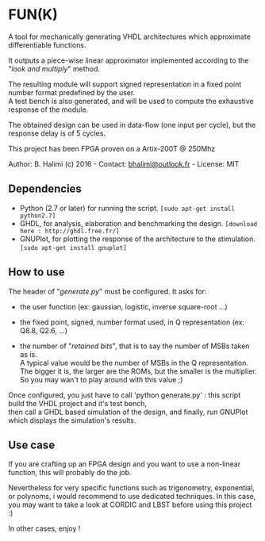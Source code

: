 FUN(K)
======
A tool for mechanically generating VHDL architectures which approximate differentiable functions. 

It outputs a piece-wise linear approximator implemented according to the "_look and multiply_" method. 

The resulting module will support signed representation in a fixed point number format predefined by the user.  
A test bench is also generated, and will be used to compute the exhaustive response of the module.

The obtained design can be used in data-flow (one input per cycle), but the response delay is of 5 cycles.

This project has been FPGA proven on a Artix-200T @ 250Mhz

Author: B. Halimi (c) 2016 - Contact: <bhalimi@outlook.fr> - License: MIT

Dependencies
------------
- Python (2.7 or later) for running the script. ```[sudo apt-get install python2.7] ```
- GHDL, for analysis, elaboration and benchmarking the design. ```[download here : http://ghdl.free.fr/]```
- GNUPlot, for plotting the response of the architecture to the stimulation. ```[sudo apt-get install gnuplot]```

How to use
----------
The header of "_generate.py_" must be configured. It asks for:

- the user function (ex: gaussian, logistic, inverse square-root ...)  

- the fixed point, signed, number format used, in Q representation (ex: Q8.8, Q2.6, ...)  

- the number of "_retained bits_", that is to say the number of MSBs taken as is.  
A typical value would be the number of MSBs in the Q representation.  
The bigger it is, the larger are the ROMs, but the smaller is the multiplier.  
So you may wan't to play around with this value ;)
	 
Once configured, you just have to call 'python generate.py' : this script build the VHDL project and it's test bench,  
then call a GHDL based simulation of the design, and finally, run GNUPlot which displays the simulation's results.
	 
Use case
--------
If you are crafting up an FPGA design and you want to use a non-linear function, this will probably do the job.

Nevertheless for very specific functions such as trigonometry, exponential, or polynoms, i would recommend to use dedicated techniques. 
In this case, you may want to take a look at CORDIC and LBST before using this project :) 

In other cases, enjoy !

